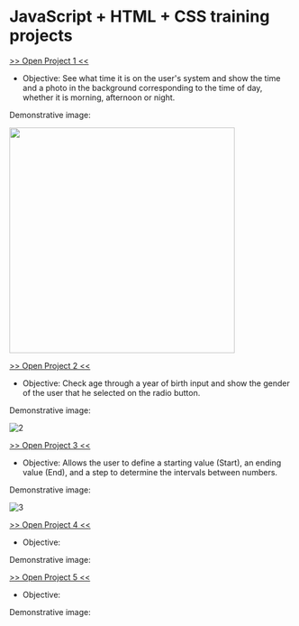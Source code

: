 # JavaScript + HTML + CSS training projects

<a href="https://luangf.github.io/Javascript-HTML-CSS/projeto1/" target="_blank">>> Open Project 1 <<</a>

* Objective: See what time it is on the user's system and show the time and a photo in the background corresponding to the time of day, whether it is morning, afternoon or night.

Demonstrative image:

<img src="https://github.com/user-attachments/assets/e8d0464b-6079-4553-83b0-9c563fd13e7d" width="400px">

<a href="https://luangf.github.io/Javascript-HTML-CSS/projeto2/" target="_blank">>> Open Project 2 <<</a>

* Objective: Check age through a year of birth input and show the gender of the user that he selected on the radio button.

Demonstrative image:

![2](https://github.com/user-attachments/assets/d7d0234d-7b08-4e53-b732-1f6d8c4e4f63)

<a href="https://luangf.github.io/Javascript-HTML-CSS/projeto3/" target="_blank">>> Open Project 3 <<</a>

* Objective: Allows the user to define a starting value (Start), an ending value (End), and a step to determine the intervals between numbers.

Demonstrative image:

![3](https://github.com/user-attachments/assets/2db31fd9-bb5b-489b-8367-3776c7fe2bef)

<a href="https://luangf.github.io/Javascript-HTML-CSS/projeto4/" target="_blank">>> Open Project 4 <<</a>

* Objective: 

Demonstrative image:

<a href="https://luangf.github.io/Javascript-HTML-CSS/projeto5/" target="_blank">>> Open Project 5 <<</a>

* Objective: 

Demonstrative image:


